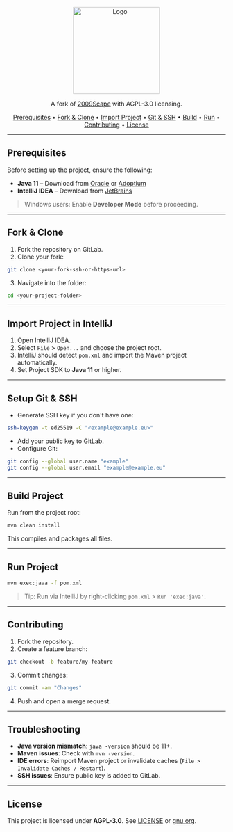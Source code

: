<p align="center">
  <img src="" alt="Logo" width="200">
</p>

<p align="center">
  A fork of <a href="https://gitlab.com/2009scape/2009scape">2009Scape</a> with AGPL-3.0 licensing.
</p>

<p align="center">
  <a href="#prerequisites">Prerequisites</a> •
  <a href="#fork--clone">Fork & Clone</a> •
  <a href="#import-project-in-intellij">Import Project</a> •
  <a href="#setup-git--ssh">Git & SSH</a> •
  <a href="#build-project">Build</a> •
  <a href="#run-project">Run</a> •
  <a href="#contributing">Contributing</a> •
  <a href="#license">License</a>
</p>

---

## Prerequisites

Before setting up the project, ensure the following:

- **Java 11** – Download from [Oracle](https://www.oracle.com/java/technologies/javase-jdk11-downloads.html) or [Adoptium](https://adoptium.net/temurin/releases/?version=11)
- **IntelliJ IDEA** – Download from [JetBrains](https://www.jetbrains.com/idea/download/)

> Windows users: Enable **Developer Mode** before proceeding.

---

## Fork & Clone

1. Fork the repository on GitLab.
2. Clone your fork:

```bash
git clone <your-fork-ssh-or-https-url>
```

3. Navigate into the folder:

```bash
cd <your-project-folder>
```

---

## Import Project in IntelliJ

1. Open IntelliJ IDEA.
2. Select `File` > `Open...` and choose the project root.
3. IntelliJ should detect `pom.xml` and import the Maven project automatically.
4. Set Project SDK to **Java 11** or higher.

---

## Setup Git & SSH

- Generate SSH key if you don't have one:

```bash
ssh-keygen -t ed25519 -C "<example@example.eu>"
```

- Add your public key to GitLab.
- Configure Git:

```bash
git config --global user.name "example"
git config --global user.email "example@example.eu"
```

---

## Build Project

Run from the project root:

```bash
mvn clean install
```

This compiles and packages all files.

---

## Run Project

```bash
mvn exec:java -f pom.xml
```

> Tip: Run via IntelliJ by right-clicking `pom.xml` > `Run 'exec:java'`.

---

## Contributing

1. Fork the repository.
2. Create a feature branch:

```bash
git checkout -b feature/my-feature
```

3. Commit changes:

```bash
git commit -am "Changes"
```

4. Push and open a merge request.

---

## Troubleshooting

- **Java version mismatch**: `java -version` should be 11+.
- **Maven issues**: Check with `mvn -version`.
- **IDE errors**: Reimport Maven project or invalidate caches (`File > Invalidate Caches / Restart`).
- **SSH issues**: Ensure public key is added to GitLab.

---

## License

This project is licensed under **AGPL-3.0**. See [LICENSE](./LICENSE) or [gnu.org](https://www.gnu.org/licenses/agpl-3.0.html).


